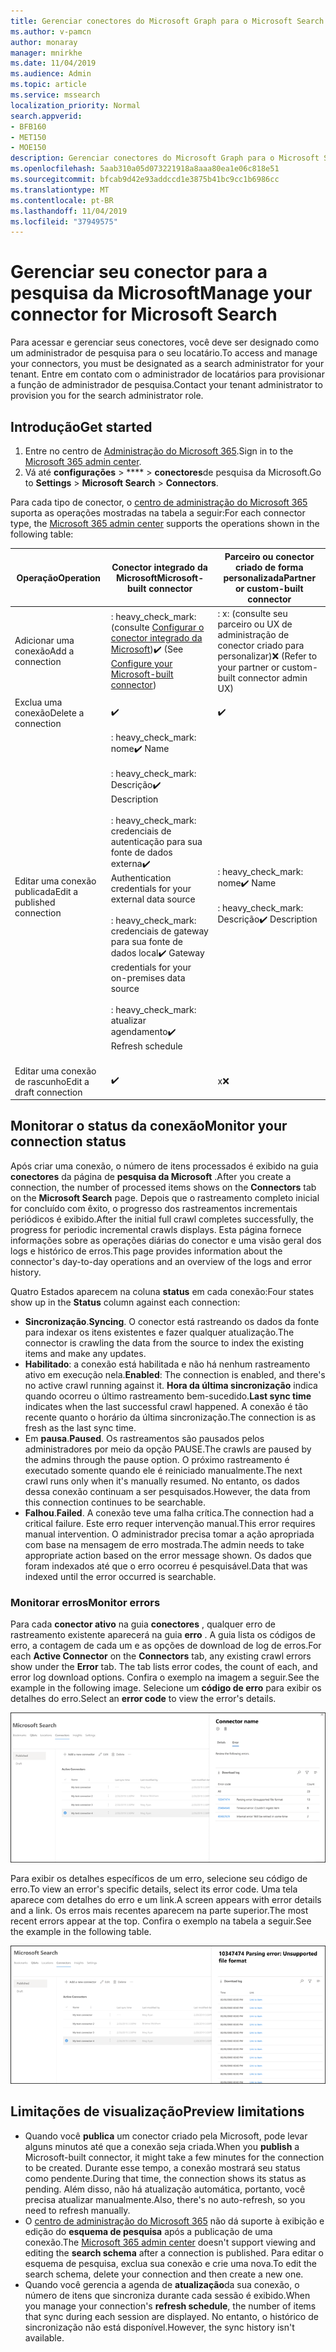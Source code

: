 ```yaml
---
title: Gerenciar conectores do Microsoft Graph para o Microsoft Search
ms.author: v-pamcn
author: monaray
manager: mnirkhe
ms.date: 11/04/2019
ms.audience: Admin
ms.topic: article
ms.service: mssearch
localization_priority: Normal
search.appverid:
- BFB160
- MET150
- MOE150
description: Gerenciar conectores do Microsoft Graph para o Microsoft Search.
ms.openlocfilehash: 5aab310a05d073221918a8aaa80ea1e06c818e51
ms.sourcegitcommit: bfcab9d42e93addccd1e3875b41bc9cc1b6986cc
ms.translationtype: MT
ms.contentlocale: pt-BR
ms.lasthandoff: 11/04/2019
ms.locfileid: "37949575"
---
```

# <a name="manage-your-connector-for-microsoft-search"></a><span data-ttu-id="b4d47-103">Gerenciar seu conector para a pesquisa da Microsoft</span><span class="sxs-lookup"><span data-stu-id="b4d47-103">Manage your connector for Microsoft Search</span></span>

<span data-ttu-id="b4d47-104">Para acessar e gerenciar seus conectores, você deve ser designado como um administrador de pesquisa para o seu locatário.</span><span class="sxs-lookup"><span data-stu-id="b4d47-104">To access and manage your connectors, you must be designated as a search administrator for your tenant.</span></span> <span data-ttu-id="b4d47-105">Entre em contato com o administrador de locatários para provisionar a função de administrador de pesquisa.</span><span class="sxs-lookup"><span data-stu-id="b4d47-105">Contact your tenant administrator to provision you for the search administrator role.</span></span>

## <a name="get-started"></a><span data-ttu-id="b4d47-106">Introdução</span><span class="sxs-lookup"><span data-stu-id="b4d47-106">Get started</span></span>

1. <span data-ttu-id="b4d47-107">Entre no centro de [Administração do Microsoft 365](https://admin.microsoft.com).</span><span class="sxs-lookup"><span data-stu-id="b4d47-107">Sign in to the [Microsoft 365 admin center](https://admin.microsoft.com).</span></span>
2. <span data-ttu-id="b4d47-108">Vá até **configurações** > \*\*\*\* > **conectores**de pesquisa da Microsoft.</span><span class="sxs-lookup"><span data-stu-id="b4d47-108">Go to **Settings** > **Microsoft Search** > **Connectors**.</span></span>

<span data-ttu-id="b4d47-109">Para cada tipo de conector, o [centro de administração do Microsoft 365](https://admin.microsoft.com) suporta as operações mostradas na tabela a seguir:</span><span class="sxs-lookup"><span data-stu-id="b4d47-109">For each connector type, the [Microsoft 365 admin center](https://admin.microsoft.com) supports the operations shown in the following table:</span></span>

<span data-ttu-id="b4d47-110">**Operação**</span><span class="sxs-lookup"><span data-stu-id="b4d47-110">**Operation**</span></span> | <span data-ttu-id="b4d47-111">**Conector integrado da Microsoft**</span><span class="sxs-lookup"><span data-stu-id="b4d47-111">**Microsoft-built connector**</span></span> | <span data-ttu-id="b4d47-112">**Parceiro ou conector criado de forma personalizada**</span><span class="sxs-lookup"><span data-stu-id="b4d47-112">**Partner or custom-built connector**</span></span>
--- | --- | ---
<span data-ttu-id="b4d47-113">Adicionar uma conexão</span><span class="sxs-lookup"><span data-stu-id="b4d47-113">Add a connection</span></span> | <span data-ttu-id="b4d47-114">: heavy_check_mark: (consulte [Configurar o conector integrado da Microsoft](configure-connector.md))</span><span class="sxs-lookup"><span data-stu-id="b4d47-114">:heavy_check_mark: (See [Configure your Microsoft-built connector](configure-connector.md))</span></span> | <span data-ttu-id="b4d47-115">: x: (consulte seu parceiro ou UX de administração de conector criado para personalizar)</span><span class="sxs-lookup"><span data-stu-id="b4d47-115">:x: (Refer to your partner or custom-built connector admin UX)</span></span>
<span data-ttu-id="b4d47-116">Exclua uma conexão</span><span class="sxs-lookup"><span data-stu-id="b4d47-116">Delete a connection</span></span> | :heavy_check_mark: | :heavy_check_mark:
<span data-ttu-id="b4d47-119">Editar uma conexão publicada</span><span class="sxs-lookup"><span data-stu-id="b4d47-119">Edit a published connection</span></span> | <span data-ttu-id="b4d47-120">: heavy_check_mark: nome</span><span class="sxs-lookup"><span data-stu-id="b4d47-120">:heavy_check_mark: Name</span></span><br></br> <span data-ttu-id="b4d47-121">: heavy_check_mark: Descrição</span><span class="sxs-lookup"><span data-stu-id="b4d47-121">:heavy_check_mark: Description</span></span><br></br> <span data-ttu-id="b4d47-122">: heavy_check_mark: credenciais de autenticação para sua fonte de dados externa</span><span class="sxs-lookup"><span data-stu-id="b4d47-122">:heavy_check_mark: Authentication credentials for your external data source</span></span><br></br> <span data-ttu-id="b4d47-123">: heavy_check_mark: credenciais de gateway para sua fonte de dados local</span><span class="sxs-lookup"><span data-stu-id="b4d47-123">:heavy_check_mark: Gateway credentials for your on-premises data source</span></span><br></br> <span data-ttu-id="b4d47-124">: heavy_check_mark: atualizar agendamento</span><span class="sxs-lookup"><span data-stu-id="b4d47-124">:heavy_check_mark: Refresh schedule</span></span><br></br> | <span data-ttu-id="b4d47-125">: heavy_check_mark: nome</span><span class="sxs-lookup"><span data-stu-id="b4d47-125">:heavy_check_mark: Name</span></span><br></br> <span data-ttu-id="b4d47-126">: heavy_check_mark: Descrição</span><span class="sxs-lookup"><span data-stu-id="b4d47-126">:heavy_check_mark: Description</span></span>
<span data-ttu-id="b4d47-127">Editar uma conexão de rascunho</span><span class="sxs-lookup"><span data-stu-id="b4d47-127">Edit a draft connection</span></span> | :heavy_check_mark: | <span data-ttu-id="b4d47-129">x</span><span class="sxs-lookup"><span data-stu-id="b4d47-129">:x:</span></span>

## <a name="monitor-your-connection-status"></a><span data-ttu-id="b4d47-130">Monitorar o status da conexão</span><span class="sxs-lookup"><span data-stu-id="b4d47-130">Monitor your connection status</span></span>
<span data-ttu-id="b4d47-131">Após criar uma conexão, o número de itens processados é exibido na guia **conectores** da página de **pesquisa da Microsoft** .</span><span class="sxs-lookup"><span data-stu-id="b4d47-131">After you create a connection, the number of processed items shows on the **Connectors** tab on the **Microsoft Search** page.</span></span> <span data-ttu-id="b4d47-132">Depois que o rastreamento completo inicial for concluído com êxito, o progresso dos rastreamentos incrementais periódicos é exibido.</span><span class="sxs-lookup"><span data-stu-id="b4d47-132">After the initial full crawl completes successfully, the progress for periodic incremental crawls displays.</span></span> <span data-ttu-id="b4d47-133">Esta página fornece informações sobre as operações diárias do conector e uma visão geral dos logs e histórico de erros.</span><span class="sxs-lookup"><span data-stu-id="b4d47-133">This page provides information about the connector's day-to-day operations and an overview of the logs and error history.</span></span>

<span data-ttu-id="b4d47-134">Quatro Estados aparecem na coluna **status** em cada conexão:</span><span class="sxs-lookup"><span data-stu-id="b4d47-134">Four states show up in the **Status** column against each connection:</span></span>
* <span data-ttu-id="b4d47-135">**Sincronização**.</span><span class="sxs-lookup"><span data-stu-id="b4d47-135">**Syncing**.</span></span> <span data-ttu-id="b4d47-136">O conector está rastreando os dados da fonte para indexar os itens existentes e fazer qualquer atualização.</span><span class="sxs-lookup"><span data-stu-id="b4d47-136">The connector is crawling the data from the source to index the existing items and make any updates.</span></span>
* <span data-ttu-id="b4d47-137">**Habilitado**: a conexão está habilitada e não há nenhum rastreamento ativo em execução nela.</span><span class="sxs-lookup"><span data-stu-id="b4d47-137">**Enabled**: The connection is enabled, and there's no active crawl running against it.</span></span> <span data-ttu-id="b4d47-138">**Hora da última sincronização** indica quando ocorreu o último rastreamento bem-sucedido.</span><span class="sxs-lookup"><span data-stu-id="b4d47-138">**Last sync time** indicates when the last successful crawl happened.</span></span> <span data-ttu-id="b4d47-139">A conexão é tão recente quanto o horário da última sincronização.</span><span class="sxs-lookup"><span data-stu-id="b4d47-139">The connection is as fresh as the last sync time.</span></span>
* <span data-ttu-id="b4d47-140">Em **pausa**.</span><span class="sxs-lookup"><span data-stu-id="b4d47-140">**Paused**.</span></span> <span data-ttu-id="b4d47-141">Os rastreamentos são pausados pelos administradores por meio da opção PAUSE.</span><span class="sxs-lookup"><span data-stu-id="b4d47-141">The crawls are paused by the admins through the pause option.</span></span> <span data-ttu-id="b4d47-142">O próximo rastreamento é executado somente quando ele é reiniciado manualmente.</span><span class="sxs-lookup"><span data-stu-id="b4d47-142">The next crawl runs only when it's manually resumed.</span></span> <span data-ttu-id="b4d47-143">No entanto, os dados dessa conexão continuam a ser pesquisados.</span><span class="sxs-lookup"><span data-stu-id="b4d47-143">However, the data from this connection continues to be searchable.</span></span>
* <span data-ttu-id="b4d47-144">**Falhou**.</span><span class="sxs-lookup"><span data-stu-id="b4d47-144">**Failed**.</span></span> <span data-ttu-id="b4d47-145">A conexão teve uma falha crítica.</span><span class="sxs-lookup"><span data-stu-id="b4d47-145">The connection had a critical failure.</span></span> <span data-ttu-id="b4d47-146">Este erro requer intervenção manual.</span><span class="sxs-lookup"><span data-stu-id="b4d47-146">This error requires manual intervention.</span></span> <span data-ttu-id="b4d47-147">O administrador precisa tomar a ação apropriada com base na mensagem de erro mostrada.</span><span class="sxs-lookup"><span data-stu-id="b4d47-147">The admin needs to take appropriate action based on the error message shown.</span></span> <span data-ttu-id="b4d47-148">Os dados que foram indexados até que o erro ocorreu é pesquisável.</span><span class="sxs-lookup"><span data-stu-id="b4d47-148">Data that was indexed until the error occurred is searchable.</span></span>

### <a name="monitor-errors"></a><span data-ttu-id="b4d47-149">Monitorar erros</span><span class="sxs-lookup"><span data-stu-id="b4d47-149">Monitor errors</span></span>
<span data-ttu-id="b4d47-150">Para cada **conector ativo** na guia **conectores** , qualquer erro de rastreamento existente aparecerá na guia **erro** . A guia lista os códigos de erro, a contagem de cada um e as opções de download de log de erros.</span><span class="sxs-lookup"><span data-stu-id="b4d47-150">For each **Active Connector** on the **Connectors** tab, any existing crawl errors show under the **Error** tab. The tab lists error codes, the count of each, and error log download options.</span></span> <span data-ttu-id="b4d47-151">Confira o exemplo na imagem a seguir.</span><span class="sxs-lookup"><span data-stu-id="b4d47-151">See the example in the following image.</span></span> <span data-ttu-id="b4d47-152">Selecione um **código de erro** para exibir os detalhes do erro.</span><span class="sxs-lookup"><span data-stu-id="b4d47-152">Select an **error code** to view the error's details.</span></span>

![Lista de conectores com um conector selecionado e o painel de detalhes mostrando 3 erros para esse conector.](media/errormonitoring1.png)

<span data-ttu-id="b4d47-154">Para exibir os detalhes específicos de um erro, selecione seu código de erro.</span><span class="sxs-lookup"><span data-stu-id="b4d47-154">To view an error's specific details, select its error code.</span></span> <span data-ttu-id="b4d47-155">Uma tela aparece com detalhes do erro e um link.</span><span class="sxs-lookup"><span data-stu-id="b4d47-155">A screen appears with error details and a link.</span></span> <span data-ttu-id="b4d47-156">Os erros mais recentes aparecem na parte superior.</span><span class="sxs-lookup"><span data-stu-id="b4d47-156">The most recent errors appear at the top.</span></span> <span data-ttu-id="b4d47-157">Confira o exemplo na tabela a seguir.</span><span class="sxs-lookup"><span data-stu-id="b4d47-157">See the example in the following table.</span></span>

![<span data-ttu-id="b4d47-158">Lista de conectores com um conector selecionado e o painel de detalhes, mostrando a lista de erros do conector.</span><span class="sxs-lookup"><span data-stu-id="b4d47-158">Connector list with a connector selected and details pane showing the list of errors for the connector.</span></span> ](media/errormonitoring2.png)

## <a name="preview-limitations"></a><span data-ttu-id="b4d47-159">Limitações de visualização</span><span class="sxs-lookup"><span data-stu-id="b4d47-159">Preview limitations</span></span>
* <span data-ttu-id="b4d47-160">Quando você **publica** um conector criado pela Microsoft, pode levar alguns minutos até que a conexão seja criada.</span><span class="sxs-lookup"><span data-stu-id="b4d47-160">When you **publish** a Microsoft-built connector, it might take a few minutes for the connection to be created.</span></span> <span data-ttu-id="b4d47-161">Durante esse tempo, a conexão mostrará seu status como pendente.</span><span class="sxs-lookup"><span data-stu-id="b4d47-161">During that time, the connection shows its status as pending.</span></span> <span data-ttu-id="b4d47-162">Além disso, não há atualização automática, portanto, você precisa atualizar manualmente.</span><span class="sxs-lookup"><span data-stu-id="b4d47-162">Also, there's no auto-refresh, so you need to refresh manually.</span></span>
* <span data-ttu-id="b4d47-163">O [centro de administração do Microsoft 365](https://admin.microsoft.com) não dá suporte à exibição e edição do **esquema de pesquisa** após a publicação de uma conexão.</span><span class="sxs-lookup"><span data-stu-id="b4d47-163">The [Microsoft 365 admin center](https://admin.microsoft.com) doesn't support viewing and editing the **search schema** after a connection is published.</span></span> <span data-ttu-id="b4d47-164">Para editar o esquema de pesquisa, exclua sua conexão e crie uma nova.</span><span class="sxs-lookup"><span data-stu-id="b4d47-164">To edit the search schema, delete your connection and then create a new one.</span></span>
* <span data-ttu-id="b4d47-165">Quando você gerencia a agenda de **atualização**da sua conexão, o número de itens que sincroniza durante cada sessão é exibido.</span><span class="sxs-lookup"><span data-stu-id="b4d47-165">When you manage your connection's **refresh schedule**, the number of items that sync during each session are displayed.</span></span> <span data-ttu-id="b4d47-166">No entanto, o histórico de sincronização não está disponível.</span><span class="sxs-lookup"><span data-stu-id="b4d47-166">However, the sync history isn't available.</span></span>
